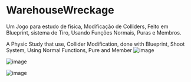 # WarehouseWreckage


Um Jogo para estudo de fisica, Modificação de Colliders, Feito em Blueprint, sistema de Tiro, Usando Funções Normais, Puras e Membros.

A Physic Study that use, Collider Modification, done with Blueprint, Shoot System, Using Normal Functions, Pure and Member
![image](https://github.com/GabrielArcasa/WarehouseWreckage/assets/26068281/dcf36451-86e4-4c7d-81ca-5d89ebb021e5)


![image](https://github.com/GabrielArcasa/WarehouseWreckage/assets/26068281/e6fabba6-f094-45d7-ba28-32fff7974bef)

![image](https://github.com/GabrielArcasa/WarehouseWreckage/assets/26068281/f8bcfe23-de46-45df-98d2-c3fac3e579fe)
